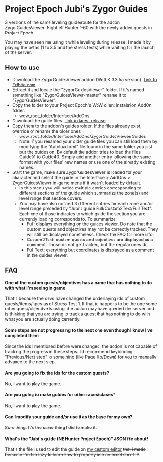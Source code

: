 # Project Epoch Jubi's Zygor Guides

3 versions of the same leveling guide/route for the addon ZygorGuidesViewer. Night elf Hunter 1-60 with the newly added quests in Project Epoch.

You may have seen me using it while leveling during release. I made it by playing the betas (1 to 3.5 and the stress tests) while waiting for the launch of the server.

## How to use

- Download the ZygorGuidesViewer addon (WotLK 3.3.5a version). [Link to Felbite.com](https://felbite.com/addon/4698-zygorguides/)
- Extract it and locate the "ZygorGuidesViewer" folder. If it's named something like "ZygorGuidesViewer-master" rename it to "ZygorGuidesViewer".
- Copy the folder to your Project Epoch's WoW client instalation AddOn folder.
  - wow_root_folder/Interface/AddOns
- Download the guide files. [Link to latest release](https://github.com/JNP-7/epoch-jubis-zygor-guide/releases/tag/v1.0)
- Copy them to the addon's guides folder. If the files already exist, override or rename the older ones.
  - wow_root_folder/Interface/AddOns/ZygorGuidesViewer/Guides
  - Note: if you renamed your older guide files you can still load them by modifying the "Autoload.xml" file found in the same folder you just put the guides on. By default the addon tries to load the files Guide01 to Guide40. Simply add another entry following the same format with your files' new names or use one of the already existing names.
- Start the game, make sure ZygorGuidesViewer is loaded for your character and select the guide in the Interface > AddOns > ZygorGuidesViewer in-game menu if it wasn't loaded by default.
  - In this menu you will notice multiple entries corresponding to different sections of the guide which summarize the zone(s) and level range that section covers.
  - You may have also noticed 3 different entries for each zone and/or level range preceded by "Jubi's guide Full/Custom2Text/Full Text". Each one of those indicates to which guide the section you are currently loading corresponds to. To summarize:
    - Full: displays everything on the guides viewer. Do note that the custom quests and objectives may not be correctly tracked. They will still be displayed nonetheless. Check the FAQ for more info.
    - Custom2Text: custom quests and objectives are displayed as a comment. Those do not get tracked, but the regular ones do.
    - Full Text: everything but coordinates is displayed as a comment in the guides viewer.

## FAQ

#### One of the custom quests/objectives has a name that has nothing to do with what I'm seeing in game

That's because the devs have changed the underlaying ids of custom quests/items/npcs as of Stress Test 1. If that id happens to be the one some other quest/objective is using, the addon may have queried the server and is thinking that you are trying to track a quest that has nothing to do with what you are actually doing currently.

#### Some steps are not progressing to the next one even though I know I've completed them

Since the ids I mentioned before were changed, the addon is not capable of tracking the progress in these steps. I'd recommend keybinding "Previous/Next step" to something (like Page Up/Down) for you to manually advance to the next step.

#### Are you going to fix the ids for the custom quests?

No, I want to play the game.

#### Are you going to make guides for other races/clases?

No, I want to play the game.

#### Can I modify your guide and/or use it as the base for my own?

Sure thing. It's the same thing I did to make it.

#### What's the "Jubi's guide (NE Hunter Project Epoch)" JSON file about?

That's the file I used to edit the guide on [my custom editor](https://github.com/JNP-7/zygors-guides-3.3.5a-ui) ~~that I made because I'm too lazy to learn how to properly use an excel sheet :P~~.
